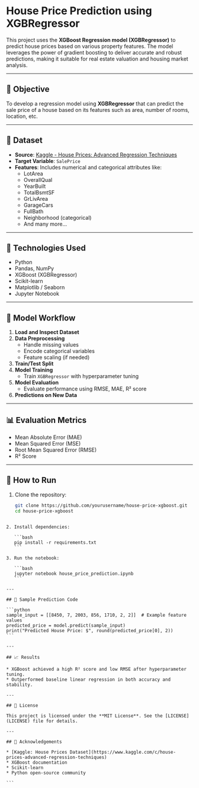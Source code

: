 
# House Price Prediction using XGBRegressor

This project uses the **XGBoost Regression model (XGBRegressor)** to predict house prices based on various property features. The model leverages the power of gradient boosting to deliver accurate and robust predictions, making it suitable for real estate valuation and housing market analysis.

---

## 🎯 Objective

To develop a regression model using **XGBRegressor** that can predict the sale price of a house based on its features such as area, number of rooms, location, etc.

---

## 📁 Dataset

- **Source**: [Kaggle - House Prices: Advanced Regression Techniques](https://www.kaggle.com/c/house-prices-advanced-regression-techniques)
- **Target Variable**: `SalePrice`
- **Features**: Includes numerical and categorical attributes like:
  - LotArea
  - OverallQual
  - YearBuilt
  - TotalBsmtSF
  - GrLivArea
  - GarageCars
  - FullBath
  - Neighborhood (categorical)
  - And many more...

---

## 🚀 Technologies Used

- Python
- Pandas, NumPy
- XGBoost (XGBRegressor)
- Scikit-learn
- Matplotlib / Seaborn
- Jupyter Notebook

---

## 🧠 Model Workflow

1. **Load and Inspect Dataset**
2. **Data Preprocessing**
   - Handle missing values
   - Encode categorical variables
   - Feature scaling (if needed)
3. **Train/Test Split**
4. **Model Training**
   - Train `XGBRegressor` with hyperparameter tuning
5. **Model Evaluation**
   - Evaluate performance using RMSE, MAE, R² score
6. **Predictions on New Data**

---

## 📊 Evaluation Metrics

- Mean Absolute Error (MAE)
- Mean Squared Error (MSE)
- Root Mean Squared Error (RMSE)
- R² Score

---

## 🧪 How to Run

1. Clone the repository:
   ```bash
   git clone https://github.com/yourusername/house-price-xgboost.git
   cd house-price-xgboost
````

2. Install dependencies:

   ```bash
   pip install -r requirements.txt
   ```

3. Run the notebook:

   ```bash
   jupyter notebook house_price_prediction.ipynb
   ```

---

## 🔮 Sample Prediction Code

```python
sample_input = [[8450, 7, 2003, 856, 1710, 2, 2]]  # Example feature values
predicted_price = model.predict(sample_input)
print("Predicted House Price: $", round(predicted_price[0], 2))
```

---

## 📈 Results

* XGBoost achieved a high R² score and low RMSE after hyperparameter tuning.
* Outperformed baseline linear regression in both accuracy and stability.

---

## 📜 License

This project is licensed under the **MIT License**. See the [LICENSE](LICENSE) file for details.

---

## 🙌 Acknowledgements

* [Kaggle: House Prices Dataset](https://www.kaggle.com/c/house-prices-advanced-regression-techniques)
* XGBoost documentation
* Scikit-learn
* Python open-source community

```


